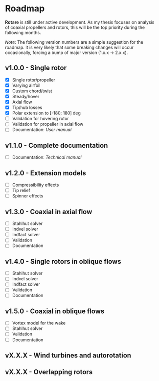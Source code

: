 # Roadmap

**Rotare** is still under active development. As my thesis focuses on analysis
of coaxial propellers and rotors, this will be the top priority during the
following months.

_Note_: The following version numbers are a simple suggestion for the roadmap.
It is very likely that some breaking changes will occur occasionally, forcing a
bump of major version (1.x.x -> 2.x.x).

## v1.0.0 - Single rotor
- [x] Single rotor/propeller
- [x] Varying airfoil
- [x] Custom chord/twist
- [x] Steady/hover
- [x] Axial flow
- [x] Tip/hub losses
- [x] Polar extension to [-180; 180] deg
- [ ] Validation for hovering rotor
- [ ] Validation for propeller in axial flow
- [ ] Documentation: _User manual_

## v1.1.0 - Complete documentation
- [ ] Documentation: _Technical manual_

## v1.2.0 - Extension models
- [ ] Compressibility effects
- [ ] Tip relief
- [ ] Spinner effects

## v1.3.0 - Coaxial in axial flow
- [ ] Stahlhut solver
- [ ] Indvel solver
- [ ] Indfact solver
- [ ] Validation
- [ ] Documentation

## v1.4.0 - Single rotors in oblique flows
- [ ] Stahlhut solver
- [ ] Indvel solver
- [ ] Indfact solver
- [ ] Validation
- [ ] Documentation

## v1.5.0 - Coaxial in oblique flows
- [ ] Vortex model for the wake
- [ ] Stahlhut solver
- [ ] Validation
- [ ] Documentation

## vX.X.X - Wind turbines and autorotation

## vX.X.X - Overlapping rotors
